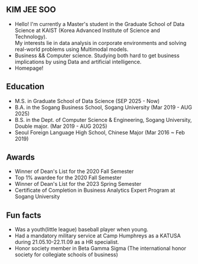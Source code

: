 ## KIM JEE SOO
- Hello! I'm currently a Master's student in the Graduate School of Data Science at KAIST (Korea Advanced Institute of Science and Technology).  
My interests lie in data analysis in corporate environments and solving real-world problems using Multimodal models.
- Business && Computer science. Studying both hard to get business implications by using Data and artificial intelligence.
- Homepage!

## Education
- M.S. in Graduate School of Data Science  (SEP 2025 - Now)
- B.A. in the Sogang Business School, Sogang University (Mar 2019 - AUG 2025)
- B.S. in the Dept. of Computer Science & Engineering, Sogang University, Double major. (Mar 2019 - AUG 2025)
- Seoul Foreign Language High School, Chinese Major (Mar 2016 ~ Feb 2019)

## Awards
- Winner of Dean's List for the 2020 Fall Semester
- Top 1% awardee for the 2020 Fall Semester
- Winner of Dean's List for the 2023 Spring Semester
- Certificate of Completion in Business Analytics Expert Program at Sogang University 

## Fun facts
- Was a youth(little league) baseball player when young.
- Had a mandatory military service at Camp Humphreys as a KATUSA during 21.05.10-22.11.09 as a HR specialist.
- Honor society member in Beta Gamma Sigma (The international honor society for collegiate schools of business)
  
